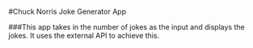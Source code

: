 #Chuck Norris Joke Generator App

###This app takes in the number of jokes as the input and displays the jokes. It uses the external API to achieve this.